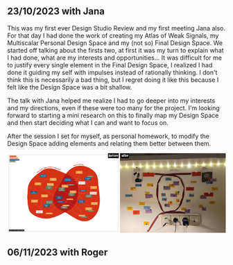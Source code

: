 ## **23/10/2023 with Jana**

This was my first ever Design Studio Review and my first meeting Jana also. For that day I had done the work of creating my Atlas of Weak Signals, my Multiscalar Personal Design Space and my (not so) Final Design Space. We started off talking about the firsts two, at first it was my turn to explain what I had done, what are my interests and opportunities... It was difficult for me to justify every single element in the Final Design Space, I realized I had done it guiding my self with impulses instead of rationally thinking. I don't think this is necessarily a bad thing, but I regret doing it like this because I felt like the Design Space was a bit shallow.

The talk with Jana helped me realize I had to go deeper into my interests and my directions, even if these were too many for the project. I'm looking forward to starting a mini research on this to finally map my Design Space and then start deciding what I can and want to focus on.

After the session I set for myself, as personal homework, to modify the Design Space adding elements and relating them better between them.

![](../images/Design%20Studio/BeforeandAfter.png)


## **06/11/2023 with Roger**